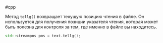 #cpp 

Метод `tellg()` возвращает текущую позицию чтения в файле. Он используется для получения позиции указателя чтения, которая может быть полезна для контроля за тем, где именно в файле вы находитесь.

```cpp
std::streampos pos = text.tellg();
```
